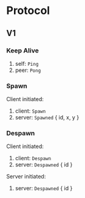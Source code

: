 # Protocol

## V1

### Keep Alive

1. self: `Ping`
1. peer: `Pong`

### Spawn

Client initiated:

1. client: `Spawn`
1. server: `Spawned` { id, x, y }

### Despawn

Client initiated:

1. client: `Despawn`
1. server: `Despawned` { id }

Server initiated:

1. server: `Despawned` { id }
